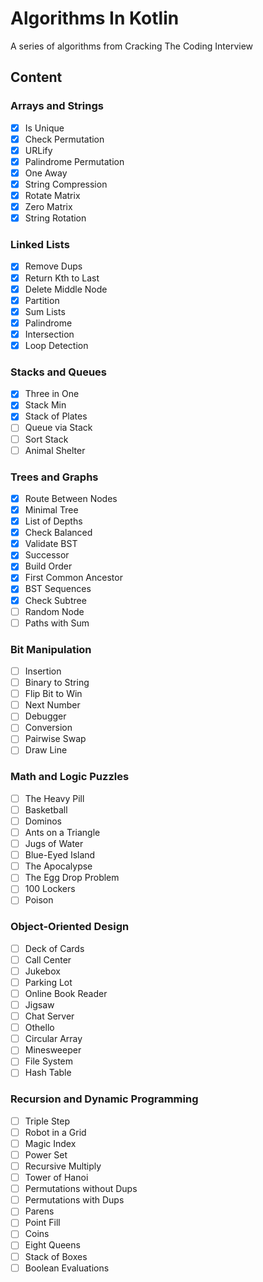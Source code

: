 # Algorithms In Kotlin
A series of algorithms from Cracking The Coding Interview

## Content
### Arrays and Strings
- [X] Is Unique
- [X] Check Permutation
- [X] URLify
- [X] Palindrome Permutation
- [X] One Away
- [X] String Compression
- [X] Rotate Matrix
- [X] Zero Matrix
- [X] String Rotation

### Linked Lists
- [X] Remove Dups
- [X] Return Kth to Last
- [X] Delete Middle Node
- [X] Partition
- [X] Sum Lists
- [X] Palindrome
- [X] Intersection
- [X] Loop Detection

### Stacks and Queues
- [X] Three in One
- [X] Stack Min
- [X] Stack of Plates
- [ ] Queue via Stack
- [ ] Sort Stack
- [ ] Animal Shelter

### Trees and Graphs
- [X] Route Between Nodes
- [X] Minimal Tree
- [X] List of Depths
- [X] Check Balanced
- [X] Validate BST
- [X] Successor
- [X] Build Order
- [X] First Common Ancestor
- [X] BST Sequences
- [X] Check Subtree
- [ ] Random Node
- [ ] Paths with Sum

### Bit Manipulation
- [ ] Insertion
- [ ] Binary to String
- [ ] Flip Bit to Win
- [ ] Next Number
- [ ] Debugger
- [ ] Conversion
- [ ] Pairwise Swap
- [ ] Draw Line

### Math and Logic Puzzles
- [ ] The Heavy Pill
- [ ] Basketball
- [ ] Dominos
- [ ] Ants on a Triangle
- [ ] Jugs of Water
- [ ] Blue-Eyed Island
- [ ] The Apocalypse
- [ ] The Egg Drop Problem
- [ ] 100 Lockers
- [ ] Poison

### Object-Oriented Design
- [ ] Deck of Cards
- [ ] Call Center
- [ ] Jukebox
- [ ] Parking Lot
- [ ] Online Book Reader
- [ ] Jigsaw 
- [ ] Chat Server
- [ ] Othello
- [ ] Circular Array
- [ ] Minesweeper
- [ ] File System
- [ ] Hash Table

### Recursion and Dynamic Programming
- [ ] Triple Step
- [ ] Robot in a Grid
- [ ] Magic Index
- [ ] Power Set
- [ ] Recursive Multiply
- [ ] Tower of Hanoi
- [ ] Permutations without Dups
- [ ] Permutations with Dups
- [ ] Parens
- [ ] Point Fill
- [ ] Coins
- [ ] Eight Queens
- [ ] Stack of Boxes
- [ ] Boolean Evaluations
